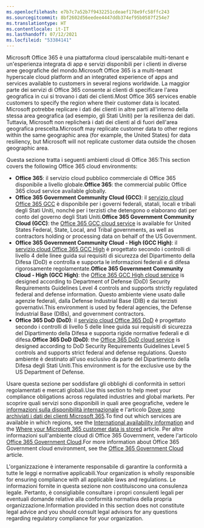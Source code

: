 ```yaml
---
ms.openlocfilehash: e7b7c7a52b7f9432251cdeaef178e9fc58ffc243
ms.sourcegitcommit: 8bf2602d56eedee4447ddb374ef95b0587f254e7
ms.translationtype: HT
ms.contentlocale: it-IT
ms.lasthandoff: 07/12/2021
ms.locfileid: "53384141"
---
```

<!-- This file is a part of all Office 365 compliance offering topics. Please coordinate with Robert Mazzoli (robmazz) for any changes.-->

<span data-ttu-id="02ba4-101">Microsoft Office 365 è una piattaforma cloud iperscalabile multi-tenant e un'esperienza integrata di app e servizi disponibili per i clienti in diverse aree geografiche del mondo.</span><span class="sxs-lookup"><span data-stu-id="02ba4-101">Microsoft Office 365 is a multi-tenant hyperscale cloud platform and an integrated experience of apps and services available to customers in several regions worldwide.</span></span> <span data-ttu-id="02ba4-102">La maggior parte dei servizi di Office 365 consente ai clienti di specificare l'area geografica in cui si trovano i dati dei clienti.</span><span class="sxs-lookup"><span data-stu-id="02ba4-102">Most Office 365 services enable customers to specify the region where their customer data is located.</span></span> <span data-ttu-id="02ba4-103">Microsoft potrebbe replicare i dati dei clienti in altre parti all'interno della stessa area geografica (ad esempio, gli Stati Uniti) per la resilienza dei dati. Tuttavia, Microsoft non replicherà i dati dei clienti al di fuori dell'area geografica prescelta.</span><span class="sxs-lookup"><span data-stu-id="02ba4-103">Microsoft may replicate customer data to other regions within the same geographic area (for example, the United States) for data resiliency, but Microsoft will not replicate customer data outside the chosen geographic area.</span></span>

<span data-ttu-id="02ba4-104">Questa sezione tratta i seguenti ambienti cloud di Office 365:</span><span class="sxs-lookup"><span data-stu-id="02ba4-104">This section covers the following Office 365 cloud environments:</span></span>

- <span data-ttu-id="02ba4-105">**Office 365**: il servizio cloud pubblico commerciale di Office 365 disponibile a livello globale.</span><span class="sxs-lookup"><span data-stu-id="02ba4-105">**Office 365**: the commercial public Office 365 cloud service available globally.</span></span>
- <span data-ttu-id="02ba4-106">**Office 365 Government Community Cloud (GCC)**: il [servizio cloud Office 365 GCC](/office365/servicedescriptions/office-365-platform-service-description/office-365-us-government/gcc) è disponibile per i governi federali, statali, locali e tribali degli Stati Uniti, nonché per i terzisti che detengono o elaborano dati per conto del governo degli Stati Uniti.</span><span class="sxs-lookup"><span data-stu-id="02ba4-106">**Office 365 Government Community Cloud (GCC)**: the [Office 365 GCC cloud service](/office365/servicedescriptions/office-365-platform-service-description/office-365-us-government/gcc) is available for United States Federal, State, Local, and Tribal governments, as well as contractors holding or processing data on behalf of the US Government.</span></span>
- <span data-ttu-id="02ba4-107">**Office 365 Government Community Cloud - High (GCC High)**: il [servizio cloud Office 365 GCC High](/office365/servicedescriptions/office-365-platform-service-description/office-365-us-government/gcc-high-and-dod) è progettato secondo i controlli di livello 4 delle linee guida sui requisiti di sicurezza del Dipartimento della Difesa (DoD) e controlla e supporta le informazioni federali e di difesa rigorosamente regolamentate.</span><span class="sxs-lookup"><span data-stu-id="02ba4-107">**Office 365 Government Community Cloud - High (GCC High)**: the [Office 365 GCC High cloud service](/office365/servicedescriptions/office-365-platform-service-description/office-365-us-government/gcc-high-and-dod) is designed according to Department of Defense (DoD) Security Requirements Guidelines Level 4 controls and supports strictly regulated federal and defense information.</span></span> <span data-ttu-id="02ba4-108">Questo ambiente viene usato dalle agenzie federali, dalla Defense Industrial Base (DIB) e dai terzisti governativi.</span><span class="sxs-lookup"><span data-stu-id="02ba4-108">This environment is used by federal agencies, the Defense Industrial Base (DIBs), and government contractors.</span></span>
- <span data-ttu-id="02ba4-109">**Office 365 DoD (DoD)**: il [servizio cloud Office 365 DoD](/office365/servicedescriptions/office-365-platform-service-description/office-365-us-government/gcc-high-and-dod) è progettato secondo i controlli di livello 5 delle linee guida sui requisiti di sicurezza del Dipartimento della Difesa e supporta rigide normative federali e di difesa.</span><span class="sxs-lookup"><span data-stu-id="02ba4-109">**Office 365 DoD (DoD)**: the [Office 365 DoD cloud service](/office365/servicedescriptions/office-365-platform-service-description/office-365-us-government/gcc-high-and-dod) is designed according to DoD Security Requirements Guidelines Level 5 controls and supports strict federal and defense regulations.</span></span> <span data-ttu-id="02ba4-110">Questo ambiente è destinato all'uso esclusivo da parte del Dipartimento della Difesa degli Stati Uniti.</span><span class="sxs-lookup"><span data-stu-id="02ba4-110">This environment is for the exclusive use by the US Department of Defense.</span></span>

<span data-ttu-id="02ba4-111">Usare questa sezione per soddisfare gli obblighi di conformità in settori regolamentati e mercati globali.</span><span class="sxs-lookup"><span data-stu-id="02ba4-111">Use this section to help meet your compliance obligations across regulated industries and global markets.</span></span> <span data-ttu-id="02ba4-112">Per scoprire quali servizi sono disponibili in quali aree geografiche, vedere le [informazioni sulla disponibilità internazionale](https://products.office.com/business/international-availability) e l'articolo [Dove sono archiviati i dati dei clienti Microsoft 365](/microsoft-365/enterprise/o365-data-locations).</span><span class="sxs-lookup"><span data-stu-id="02ba4-112">To find out which services are available in which regions, see the [International availability information](https://products.office.com/business/international-availability) and the [Where your Microsoft 365 customer data is stored](/microsoft-365/enterprise/o365-data-locations) article.</span></span> <span data-ttu-id="02ba4-113">Per altre informazioni sull'ambiente cloud di Office 365 Government, vedere l'articolo [Office 365 Government Cloud](/office365/servicedescriptions/office-365-platform-service-description/office-365-us-government/office-365-us-government).</span><span class="sxs-lookup"><span data-stu-id="02ba4-113">For more information about Office 365 Government cloud environment, see the [Office 365 Government Cloud](/office365/servicedescriptions/office-365-platform-service-description/office-365-us-government/office-365-us-government) article.</span></span>

<span data-ttu-id="02ba4-114">L'organizzazione è interamente responsabile di garantire la conformità a tutte le leggi e normative applicabili.</span><span class="sxs-lookup"><span data-stu-id="02ba4-114">Your organization is wholly responsible for ensuring compliance with all applicable laws and regulations.</span></span> <span data-ttu-id="02ba4-115">Le informazioni fornite in questa sezione non costituiscono una consulenza legale. Pertanto, è consigliabile consultare i propri consulenti legali per eventuali domande relative alla conformità normativa della propria organizzazione.</span><span class="sxs-lookup"><span data-stu-id="02ba4-115">Information provided in this section does not constitute legal advice and you should consult legal advisors for any questions regarding regulatory compliance for your organization.</span></span>
